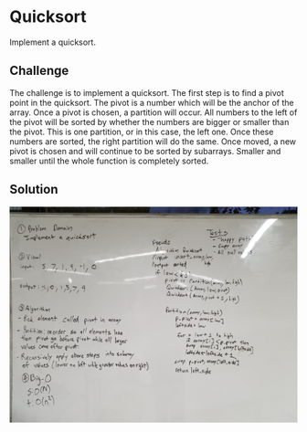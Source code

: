 # Quicksort
Implement a quicksort.

## Challenge
The challenge is to implement a quicksort. The first step is to find a pivot point in the quicksort. The pivot is a number which will be the anchor of the array. Once a pivot is chosen, a partition will occur. All numbers to the left of the pivot will be sorted by whether the numbers are bigger or smaller than the pivot. This is one partition, or in this case, the left one. Once these numbers are sorted, the right partition will do the same. Once moved, a new pivot is chosen and will continue to be sorted by subarrays. Smaller and smaller until the whole function is completely sorted.

## Solution
![QuickSort](../assets/quicksort.jpg)​
